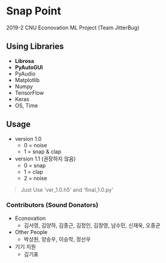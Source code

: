 # Snap Point  
2019-2 CNU Econovation ML Project (Team JitterBug) 

## Using Libraries
- **Librosa**
- **PyAutoGUI**
- PyAudio
- Matplotlib
- Numpy
- TensorFlow
- Keras
- OS, Time

## Usage
- version 1.0
  - 0 = noise
  - 1 = snap & clap
- version 1.1 (권장하지 않음)
  - 0 = snap
  - 1 = clap
  - 2 = noise
  
 > Just Use 'ver_1.0.h5' and 'final_1.0.py'

### Contributors (Sound Donators)
- Econovation
  - 김서영, 김양하, 김종근, 김정인, 김창영, 남수민, 신재욱, 오중균
- Other People
  - 박상원, 양승우, 이승학, 정선우
- 기기 지원
  - 김기표

